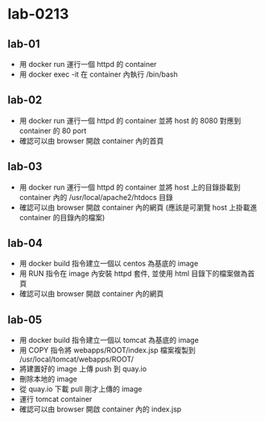 # lab-0213

## lab-01
- 用 docker run 運行一個 httpd 的 container
- 用 docker exec -it 在 container 內執行 /bin/bash 


## lab-02
- 用 docker run 運行一個 httpd 的 container 並將 host 的 8080 對應到 container 的 80 port
- 確認可以由 browser 開啟 container 內的首頁

## lab-03
- 用 docker run 運行一個 httpd 的 container 並將 host 上的目錄掛載到 container 內的 /usr/local/apache2/htdocs 目錄
- 確認可以由 browser 開啟 container 內的網頁 (應該是可瀏覽 host 上掛載進 container 的目錄內的檔案)

## lab-04
- 用 docker build 指令建立一個以 centos 為基底的 image 
- 用 RUN 指令在 image 內安裝 httpd 套件, 並使用 html 目錄下的檔案做為首頁
- 確認可以由 browser 開啟 container 內的網頁

## lab-05
- 用 docker build 指令建立一個以 tomcat 為基底的 image 
- 用 COPY 指令將 webapps/ROOT/index.jsp 檔案複製到 /usr/local/tomcat/webapps/ROOT/
- 將建置好的 image 上傳 push 到 quay.io 
- 刪除本地的 image
- 從 quay.io 下載 pull 剛才上傳的 image
- 運行 tomcat container
- 確認可以由 browser 開啟 container 內的 index.jsp 
